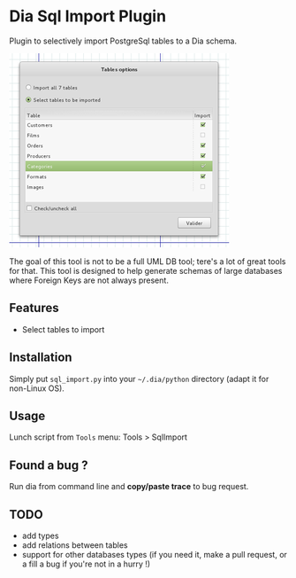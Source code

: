 # Dia Sql Import Plugin

Plugin to selectively import PostgreSql tables to a Dia schema.

![](screenshot.png)

The goal of this tool is not to be a full UML DB tool; tere's a lot of great tools for that.
This tool is designed to help generate schemas of large databases where Foreign Keys are not always present.

## Features

  * Select tables to import

## Installation

Simply put `sql_import.py` into your `~/.dia/python` directory (adapt it for non-Linux OS).

## Usage

Lunch script from `Tools` menu: Tools > SqlImport

## Found a bug ?

Run dia from command line and **copy/paste trace** to bug request.

## TODO

  * add types
  * add relations between tables
  * support for other databases types (if you need it, make a pull request, or a fill a bug if you're not in a hurry !)